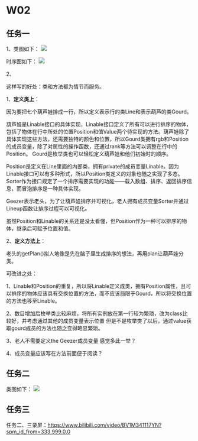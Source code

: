 # W02

## 任务一

1、类图如下：
![](http://www.plantuml.com/plantuml/png/RLDBKiCm3Dtx55xocUG2OJgbcsvOC1JOC2pSHWqPN3lZ3r0ATqUnhTJEq4tb9-dfwPEbTS8uVv2iLmxCNko0RxH1yyGu_ZvqttAfHNjnsPm1Yn44R9pfLSSxSFTIg17zPMmdXRLyvRTR2KGNeh7AooiNHUg0UGtBs3_5CF8WKQRghbS2sJ9P5ajgsxjUAn93RzuLFYezmiz2UaWoIIXo9s9AGf53CcskRV3KE0b2plaid8x6B18vdRurHXofkrYTQfuAMXd_Yy60IruY0EKFVEs5QMFo7jqoT6gQ6T3DWMsYNcjlsh6BOAoE3qAzvpCpzFwlmN9hr4bn1Mk0RpgdQ7Ft1j5gSXGbF98ZCgTJ3FT6mJI9w9e9mw71qr22uog5iK3dEP705-oyIxT0Ox_vgUiuKJPXLRMObiGOMVoggcXRZ8KKhX4wHqQ9aJB_5W8pyEiYE0sXhXSZAH0GA5FQ4bJh3_8F)

时序图如下：
![](http://www.plantuml.com/plantuml/png/SoWkIImgAStDuKfCBialKe209pkQd-nOzNH5yxE-ISyw9ZoVrV9ondo5n6A5ZDASKXIL2YyQ6fyksG9a06NpSr9o4_CK59ITSXAJinMuKlDACaig8Ug09ZtTrVzqvWgGmkByeX85vV2Cp99KL4NJsf_itWPIKL81L11GMbIGayh51JLNDrhPlIYrCjOEejzAuKNVzgVxfdFbvPUaAkIaffLOGLtph7lfipcTS1in3G3x0sW0H0d4WABCz8mIAw01ppks0z6pdlPdFKiX0V5YukeNNSk0mG5LZsaUH03c8eYo9_iNFcjSZwaOv3ShXQSRsf2LFLqxusdhKeZ_kHnIyrA0KG80)

2、

这样写的好处：类和方法都为情节而服务。

1、**定义类上**：

因为要把七个葫芦娃排成一行，所以定义表示行的类Line和表示葫芦的类Gourd。

葫芦娃是Linable接口的具体实现，Linable接口定义了所有可以进行排序的物体，包括了物体在行中所处的位置Position和值Value两个待实现的方法。葫芦娃除了具体实现这些方法，还需要独特的颜色和位置，所以Gourd类拥有rgb和Position的成员变量，除了对属性的操作函数，还通过rank等方法可以调整在行中的Position。
Gourd是枚举类也可以轻松定义葫芦娃和他们初始时的顺序。

Position是定义在Line里面的内部类，拥有private的成员变量Linable。因为Linable接口可以有多种形式，所以Position类定义的对象也随之实现了多态。
Sorter作为接口规定了一个排序需要实现的功能——载入数组、排序、返回排序信息，而冒泡排序是一种具体实现。

Geezer表示老头，为了让葫芦娃排序并可视化，老人拥有成员变量Sorter并通过Lineup函数让排序过程可以可视化。

虽然Position和Linable的关系还是没太看懂，但Position作为一种可以排序的物体，继承后可赋予位置和值。

2、**定义方法上**：

老头的getPlan()拟人地像是先在脑子里生成排序的想法，再用plan让葫芦娃分类。



可改进之处：

1、Linable和Position的重复，所以将Linable定义成类，拥有Position属性，且可以排序的物体应该具有交换位置的方法，而不应该局限于Gourd，所以将交换位置的方法也移至Linable。

2、数目增加后枚举类比较麻烦，将所有实例放在第一行较为繁琐，改为class比较好，并考虑通过其他的成员变量表示位置
但是不是枚举类了以后，通过value获取gourd成员的方法也随之变得略显繁琐。

3、老人不需要定义the Geezer成员变量 感觉多此一举？

4、成员变量应该写在方法前面便于阅读？

## 任务二
类图如下：
![](http://www.plantuml.com/plantuml/png/bLFDJlCm4BpxANpyVfIyG10glVJ2eRI22-BW9jiegcC7_nIgmBkpiREg7GaaSeapkpkpinklh1F6-LwoJZamHr43tsk3nv5nVCwwQxZKeldpjxe25ZC8s3lJgPQtuBPIg0dzPAoMmbg-zeU31A8BsQZo_C95LZfWNSKIzZSnJ3nNeWVVrQTVyxnILKvstoc1ROt4myz2UeXCMsqxrsd5X_cGcWP7OIJCqziqbjSyJUmHZ79jYgMUKmRiDkaNnamEdLD_DZKyUDeAcKInvQASZeT59d8wVMUCkEJJ8iqnevNndMqDt1pD2JPUc2PM7p4kmmnCjG3Q9N2OkJVQcsQo4GxhoqweKpfDWz_VElnXljJUNedJFDxuWt4RNlaIOsYXWqE0no47fzK8Oo7UXOG4tg7s3Z9jzDBeNYdVZybFRS1wwQe4GVUx0CxLj8MRZwA8yxrY_n0YeupHYHV5BIsFHJDONPRP5MLf9BrpWHtu_umw38vhn2Wf8cKPb20MqMSGNe5gV2-_0000)


## 任务三

任务二、三录屏：https://www.bilibili.com/video/BV1M341117YN?spm_id_from=333.999.0.0